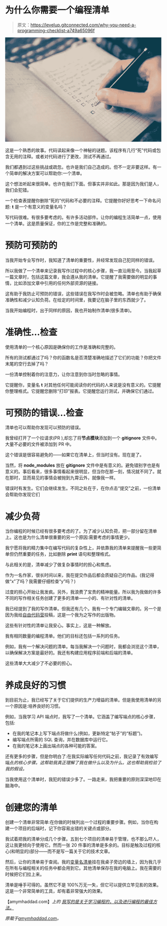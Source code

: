 # 为什么你需要一个编程清单

> 原文：<https://levelup.gitconnected.com/why-you-need-a-programming-checklist-a749a65096f>

![](img/61210be759986d524a5c6cf6870d57c1.png)

这是一个熟悉的故事。代码读起来像一个神秘的谜题。该程序有几行“死”代码或包含无用的注释。或者对代码进行了更改，测试不再通过。

我们都遇到过这些挑战或疏忽。也许是我们自己造成的。但不一定非要这样。有一个简单的解决方案可以帮助你:一个清单。

这个想法听起来很简单。也许在我们下面。但事实并非如此。那是因为我们是人，我们会犯错。

一个检查表提醒你删除“死的”代码和不必要的注释。它提醒你好好思考一下命名问题: **t** 是一个有意义的变量名吗？

写代码很难。有很多要考虑的。有许多活动部件。让你的编程生活简单一点，使用一个清单。这是质量保证，你的工作是完整和准确的。

# 预防可预防的

当我开始专业写作时，我知道了清单的重要性，并经常发现自己犯同样的错误。

所以我做了一个清单来记录我写作过程中的核心步骤，我一直沿用至今。当我起草一篇文章时，包括这篇文章，我会遵从我的清单。它提醒了我需要做的明显的事情，比如添加文章中引用的任何外部资源的链接。

这有助于我防止可预防的错误，这些错误在我写作时会被忽略。清单也有助于确保准确性和减少认知负荷。在给定的时间里，我要记在脑子里的东西就少了。

当我开始编程时，出于同样的原因，我也开始制作清单(很多清单)。

# 准确性…检查

使用清单的一个核心原因是确保你的工作是准确和完整的。

所有的测试都通过了吗？你的函数名是否清楚准确地描述了它们的功能？你把文件末尾的空行去掉了吗？

一份清单控制着你的注意力，让你注意到你当时忽略的事情。

它提醒你，变量名 **t** 对其他任何可能阅读你的代码的人来说是没有意义的。它提醒你整理格式。它提醒您删除“打印”报表。它提醒您运行测试，并确保它们通过。

# 可预防的错误…检查

清单也可以帮助你发现可以预防的错误。

我曾经打开了一个拉请求(PR ),却忘了将**节点模块**添加到一个 **gitignore** 文件中。大量不必要的文件被添加到 PR 中。

这个错误是很容易避免的——如果它在清单上，但当时没有。现在是了。

当然，将 **node_modules** 放在 **gitignore** 文件中是有意义的。避免错别字也是有意义的。事后看来，很多事情看起来很明显，但当你在那一刻，情况就不同了。就在那时，显而易见的事情会被抛到九霄云外，就像我一样。

错误时有发生。它们会继续发生。不同之处在于，在你点击“提交”之前，一份清单会帮助你发现它们

# 减少负荷

当你编程的时候已经有很多要考虑的了。为了减少认知负荷，把一部分留在清单上。这也是为什么清单很重要的另一个原因:需要考虑的事情更少。

我宁愿将我的精力集中在编写代码的复杂性上，并依靠我的清单来提醒我一些更简单但仍然重要的任务，比如删除 **print** 语句和整理格式。

与此相关的是，清单减少了做复杂事情时的担心和焦虑。

作为一名作家，很长时间以来，我在提交作品后都会质疑自己的作品。(我记得做“x”了吗？我需要仔细检查“y”吗？)

过度的担心开始让我发疯。另外，我浪费了宝贵的精神能量。所以我为我做的许多不同的写作相关任务创建了更多的清单——小的、有针对性的清单。

我已经提到了我的写作清单。但我还有几个。我有一个专门编辑文章的。另一个是因为我给[自由代码营](https://amymhaddad.com/press-clips/)投稿，这是一个我为之写作的出版物。

这些有针对性的清单让我安心。事实上，这是一种解放。

我有相同数量的编程清单。他们的目标还包括一系列的任务。

例如，我有一个解决问题的清单。每当我解决一个问题时，我都会浏览这个清单，以确保解决方案是最好的。我还有构建应用程序前端和后端的清单。

这些清单大大减少了不必要的担心。

# 养成良好的习惯

到目前为止，我已经写了关于它们提供的生产力增益的清单。但是我使用清单的另一个原因是:培养良好的习惯。

例如，当我学习 API 端点时，我写了一个清单。它涵盖了编写端点的核心步骤，包括:

*   在我的笔记本上写下端点将做什么(例如，更新特定“帖子”的“标题”)。
*   编写端点所需的 SQL 查询，并在数据库中运行它。
*   在我的笔记本上画出端点的各种可能的答案。

还有更多的步骤，但是你明白了:在我实际编写任何代码之前，我记录了有效编写端点*的核心步骤。这帮助我真正理解了我在做什么以及为什么。这也帮助我检验了我的假设。*

当我使用这个清单时，我犯的错误少多了。一路走来，我把重要的原则深深地印在脑海中。

# 创建您的清单

创建一个清单非常简单:在你做的时候列出一个过程的重要步骤。例如，当你在构建一个项目的后端时，记下你容易出错的关键点或部分。

我试着把我的清单分成几个步骤。五到七个项目的清单易于管理，也不那么吓人，这让我更倾向于使用它。然而一张 20 件事的清单是多余的。目标是触及过程的核心(和明显的)部分——而不是写一篇关于它的技术文章。

然后，让你的清单易于查阅。我的[变量名清单](https://amymhaddad.com/improve-your-code-by-writing-better-variable-names.mdx)挂在我桌子旁边的墙上，因为我几乎在所有与编程相关的任务中都会用到它。其他清单保存在我的电脑上。我在需要的时候把它们拉上来。

清单是唾手可得的。虽然它不是 100%万无一失，但它可以提供立竿见影的效果。这是一个非常简单的工具，却有着非常强大的效果。

【amymhaddad.com】*上的* [*我写的是关于学习编程的，以及进行编程的最佳方法。*](http://amymhaddad.com/)

*原载于*[*amymhaddad.com*](https://amymhaddad.com/why-you-need-a-programming-checklist)*。*
